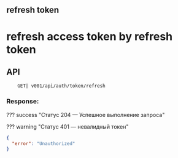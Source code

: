 ## refresh token

# refresh access token by refresh token

## API

```
    GET| v001/api/auth/token/refresh
```

### Response:

??? success "Статус 204 — Успешное выполнение запроса"

??? warning "Статус 401 — невалидный токен"

```json
{
  "error": "Unauthorized"
}
```



